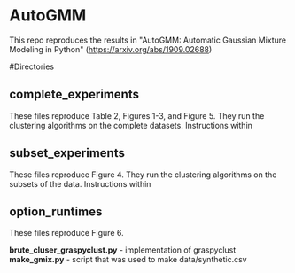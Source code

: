 # AutoGMM
This repo reproduces the results in "AutoGMM: Automatic Gaussian Mixture Modeling in Python" (https://arxiv.org/abs/1909.02688)



#Directories
## complete_experiments
These files reproduce Table 2, Figures 1-3, and Figure 5. They run the clustering algorithms on the complete datasets. Instructions within

## subset_experiments
These files reproduce Figure 4. They run the clustering algorithms on the subsets of the data. Instructions within

## option_runtimes

These files reproduce Figure 6.

**brute_cluser_graspyclust.py** - implementation of graspyclust \
**make_gmix.py** - script that was used to make data/synthetic.csv